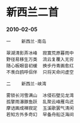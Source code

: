 # 新西兰二首

__2010-02-05__

```
一    新西兰·南岛

翠湖清影弄冰峰  寂寞荒原暮雨中
野径易移生万类  流云复覆入无穷
随心板眼音初缓  换步丹青画愈红
不羡白鸥呼侣伴  只将天命问虚空

二    新西兰·峡湾

雾锁长河雪满山  冰侵石壁见龙湾
孤擎雨瀑豚鱼跃  乱聚云峰雁鸟还
摩诘画成禅寂定  玉溪歌罢气清闲
若知方外多奇幻  早备舟船泛海间
```
